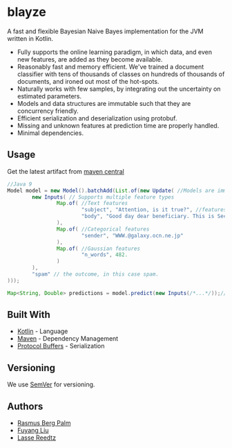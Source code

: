 # blayze

A fast and flexible Bayesian Naive Bayes implementation for the JVM written in Kotlin.

 * Fully supports the online learning paradigm, in which data, and even new features, are added as they become available.
 * Reasonably fast and memory efficient. We've trained a document classifier with tens of thousands of classes on hundreds of thousands of documents, and ironed out most of the hot-spots.
 * Naturally works with few samples, by integrating out the uncertainty on estimated parameters.
 * Models and data structures are immutable such that they are concurrency friendly.
 * Efficient serialization and deserialization using protobuf.
 * Missing and unknown features at prediction time are properly handled.
 * Minimal dependencies.
  
## Usage

Get the latest artifact from [maven central](https://search.maven.org/#search%7Cga%7C1%7Cg%3A%22com.tradeshift%22%20a%3A%22blayze%22) 

````java
//Java 9
Model model = new Model().batchAdd(List.of(new Update( //Models are immutable
        new Inputs( // Supports multiple feature types
                Map.of( //Text features
                        "subject", "Attention, is it true?", //features are named.
                        "body", "Good day dear beneficiary. This is Secretary to president of Benin republic is writing this email ..." // multiple features of the same type have different names
                ),
                Map.of( //Categorical features
                        "sender", "WWW.@galaxy.ocn.ne.jp"
                ),
                Map.of( //Gaussian features
                        "n_words", 482.
                )
        ),
        "spam" // the outcome, in this case spam.
)));

Map<String, Double> predictions = model.predict(new Inputs(/*...*/));// e.g. {"spam": 0.624, "ham": 0.376}
````

## Built With
 * [Kotlin](https://kotlinlang.org/) - Language
 * [Maven](https://maven.apache.org/) - Dependency Management
 * [Protocol Buffers](https://developers.google.com/protocol-buffers/) - Serialization
 
## Versioning

We use [SemVer](http://semver.org/) for versioning.

## Authors

 * [Rasmus Berg Palm](https://github.com/rasmusbergpalm)
 * [Fuyang Liu](https://github.com/liufuyang)
 * [Lasse Reedtz](https://github.com/lre)
